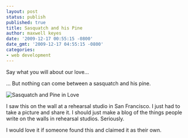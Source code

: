 ```yaml
---
layout: post
status: publish
published: true
title: Sasquatch and his Pine
author: maxwell keyes
date: '2009-12-17 00:55:15 -0800'
date_gmt: '2009-12-17 04:55:15 -0800'
categories:
- web development
---
```


Say what you will about our love...

... But nothing can come between a sasquatch and his pine.

![Sasquatch and Pine in Love]({{site.assets.url_prefix}}/images/posts/sasquatch-and-pine-love.jpg "Sasquatch and Pine in Love")

I saw this on the wall at a rehearsal studio in San Francisco. I just had to take a picture and share it. I should just make a blog of the things people write on the walls in rehearsal studios. Seriously.

I would love it if someone found this and claimed it as their own.
